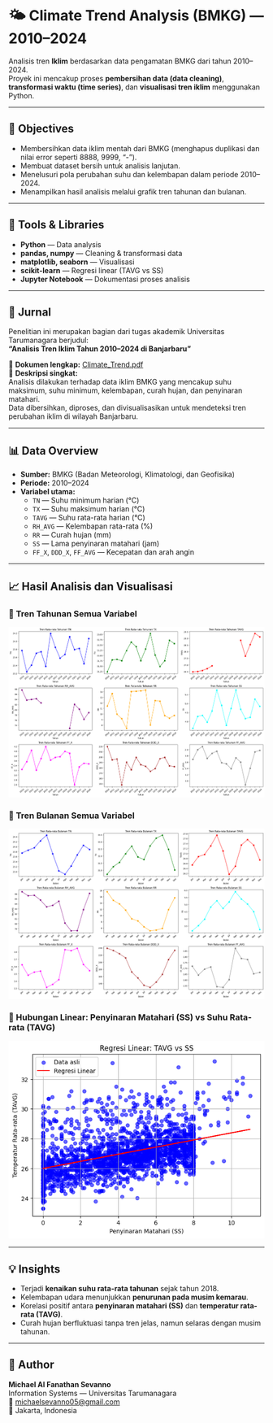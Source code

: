 # 🌤️ Climate Trend Analysis (BMKG) — 2010–2024

Analisis tren **Iklim** berdasarkan data pengamatan BMKG dari tahun 2010–2024.  
Proyek ini mencakup proses **pembersihan data (data cleaning)**, **transformasi waktu (time series)**, dan **visualisasi tren iklim** menggunakan Python.

---

## 🎯 Objectives
- Membersihkan data iklim mentah dari BMKG (menghapus duplikasi dan nilai error seperti 8888, 9999, “-”).
- Membuat dataset bersih untuk analisis lanjutan.
- Menelusuri pola perubahan suhu dan kelembapan dalam periode 2010–2024.
- Menampilkan hasil analisis melalui grafik tren tahunan dan bulanan.

---

## 🧰 Tools & Libraries
- **Python** — Data analysis  
- **pandas, numpy** — Cleaning & transformasi data  
- **matplotlib, seaborn** — Visualisasi  
- **scikit-learn** — Regresi linear (TAVG vs SS)  
- **Jupyter Notebook** — Dokumentasi proses analisis  

---

## 📄 Jurnal
Penelitian ini merupakan bagian dari tugas akademik Universitas Tarumanagara berjudul:  
**“Analisis Tren Iklim Tahun 2010–2024 di Banjarbaru”**  

📘 **Dokumen lengkap:** [Climate_Trend.pdf](Climate_Trend.pdf)  
🧾 **Deskripsi singkat:**  
Analisis dilakukan terhadap data iklim BMKG yang mencakup suhu maksimum, suhu minimum, kelembapan, curah hujan, dan penyinaran matahari.  
Data dibersihkan, diproses, dan divisualisasikan untuk mendeteksi tren perubahan iklim di wilayah Banjarbaru.

---

## 📊 Data Overview
- **Sumber:** BMKG (Badan Meteorologi, Klimatologi, dan Geofisika)  
- **Periode:** 2010–2024  
- **Variabel utama:**
  - `TN` — Suhu minimum harian (°C)
  - `TX` — Suhu maksimum harian (°C)
  - `TAVG` — Suhu rata-rata harian (°C)
  - `RH_AVG` — Kelembapan rata-rata (%)
  - `RR` — Curah hujan (mm)
  - `SS` — Lama penyinaran matahari (jam)
  - `FF_X`, `DDD_X`, `FF_AVG` — Kecepatan dan arah angin

---

## 📈 Hasil Analisis dan Visualisasi

### 🔹 Tren Tahunan Semua Variabel
![Tren Tahunan](figures/trend_tahunan.png)

### 🔹 Tren Bulanan Semua Variabel
![Tren Bulanan](figures/trend_bulanan.png)

### 🔹 Hubungan Linear: Penyinaran Matahari (SS) vs Suhu Rata-rata (TAVG)
![Regresi Linear](figures/Regresi_Linear.png)

---

## 💡 Insights
- Terjadi **kenaikan suhu rata-rata tahunan** sejak tahun 2018.  
- Kelembapan udara menunjukkan **penurunan pada musim kemarau**.  
- Korelasi positif antara **penyinaran matahari (SS)** dan **temperatur rata-rata (TAVG)**.  
- Curah hujan berfluktuasi tanpa tren jelas, namun selaras dengan musim tahunan.

---

## 👤 Author
**Michael Al Fanathan Sevanno**  
Information Systems — Universitas Tarumanagara  
📧 michaelsevanno05@gmail.com  
📍 Jakarta, Indonesia